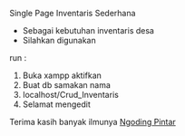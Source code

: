 Single Page Inventaris Sederhana

- Sebagai kebutuhan inventaris desa
- Silahkan digunakan 

run :
1. Buka xampp aktifkan
2. Buat db samakan nama 
3. localhost/Crud_Inventaris
4. Selamat mengedit 

Terima kasih banyak ilmunya <a href="https://www.youtube.com/c/NgodingPintar">Ngoding Pintar</a>
